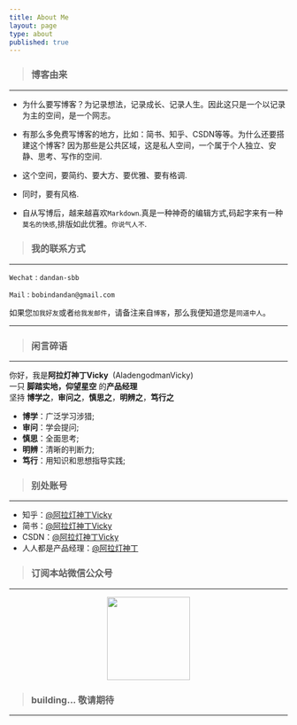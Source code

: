```yaml
---
title: About Me
layout: page
type: about
published: true
---
```

> ### 博客由来
---

- 为什么要写博客？为记录想法，记录成长、记录人生。因此这只是一个以记录为主的空间，是一个网志。

- 有那么多免费写博客的地方，比如：简书、知乎、CSDN等等。为什么还要搭建这个博客? 因为那些是公共区域，这是私人空间，一个属于个人独立、安静、思考、写作的空间. 

- 这个空间，要简约、要大方、要优雅、要有格调. 

- 同时，要有风格. 

- 自从写博后，越来越喜欢`Markdown`.真是一种神奇的编辑方式,码起字来有一种`莫名的快感`,排版如此优雅。`你说气人不`.

> ### 我的联系方式
---

`Wechat` : `dandan-sbb`

`Mail` : `bobindandan@gmail.com`

如果您`加我好友`或者`给我发邮件`，请备注来自`博客`，那么我便知道您是`同道中人`。

---

> ### 闲言碎语
---

你好，我是**阿拉灯神丁Vicky**&nbsp;&nbsp;(AladengodmanVicky)  
一只&nbsp;**脚踏实地，仰望星空**&nbsp;的**产品经理**  
坚持 **博学之**，**审问之**，**慎思之**，**明辨之**，**笃行之**  

* **博学**：广泛学习涉猎;
* **审问**：学会提问;
* **慎思**：全面思考;
* **明辨**：清晰的判断力;
* **笃行**：用知识和思想指导实践; 


> ### 别处账号
---

* 知乎：[@阿拉灯神丁Vicky](https://www.zhihu.com/people/AladengodmanVicky/activities)
* 简书：[@阿拉灯神丁Vicky](https://www.jianshu.com/u/d35797a7d500)
* CSDN：[@阿拉灯神丁Vicky](https://blog.csdn.net/weixin_36105362)
* 人人都是产品经理：[@阿拉灯神丁](http://www.woshipm.com/u/681134)


> ### 订阅本站微信公众号
---

<div align="center"><img width="150" height="150" src="https://www.bobinsun.cn/assets/images/WeChat-logo.jpg"/></div>


> ### building... 敬请期待
---
